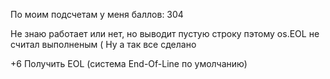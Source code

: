 По моим подсчетам у меня баллов: 304

Не знаю работает или нет, но выводит пустую строку пэтому os.EOL не считал выполненым (
Ну а так все сделано

+6 Получить EOL (система End-Of-Line по умолчанию)